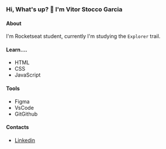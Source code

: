 ### Hi, What's up? 👋 I'm Vitor Stocco Garcia

#### About
I'm Rocketseat student, currently I'm studying the `Explorer` trail.

#### Learn....
  - HTML
  - CSS
  - JavaScript

#### Tools
  - Figma
  - VsCode
  - GitGithub

#### Contacts
  - [Linkedin](https://www.linkedin.com/in/vitorstocco/)
<!--
**VitorStocco/VitorStocco** is a ✨ _special_ ✨ repository because its `README.md` (this file) appears on your GitHub profile.

Here are some ideas to get you started:

- 🔭 I’m currently working on ...
- 🌱 I’m currently learning ...
- 👯 I’m looking to collaborate on ...
- 🤔 I’m looking for help with ...
- 💬 Ask me about ...
- 📫 How to reach me: ...
- 😄 Pronouns: ...
- ⚡ Fun fact: ...
-->
